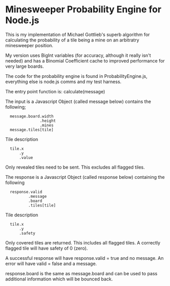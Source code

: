 # Minesweeper Probability Engine for Node.js

This is my implementation of Michael Gottlieb's superb algorithm for calculating the probability of a tile being a mine on an arbitratry minesweeper position.

My version uses BigInt variables (for accuracy, although it really isn't needed) and has a Binomial Coefficient cache to improved performance for very large boards.

The code for the probability engine is found in ProbabilityEngine.js, everything else is node.js comms and my test harness.

The entry point function is: calculate(message)

The input is a Javascript Object (called message below) contains the following;
```
  message.board.width
               .height
               .mines
  message.tiles[tile]
```
Tile description
```
  tile.x
      .y
      .value
```
Only revealed tiles need to be sent.  This excludes all flagged tiles.

The response is a Javascript Object (called response below) containing the following
```
  response.valid  
          .message
          .board
          .tiles[tile]
```
Tile description
```
  tile.x
      .y
      .safety
```

Only covered tiles are returned.  This includes all flagged tiles.  A correctly flagged tile will have safety of 0 (zero).  

A successful response will have response.valid = true and no message.  An error will have valid = false and a message.

response.board is the same as message.board and can be used to pass additional information which will be bounced back.
